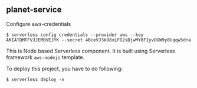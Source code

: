 planet-service
----

Configure aws-credentials
```
$ serverless config credentials --provider aws --key AKIATQMTFVJJEMBVEJYK --secret 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
```
This is Node based Serverless component. It is built using Serverless framework `aws-nodejs` template.

To deploy this project, you have to do following:

```
$ serverless deploy -v
```
